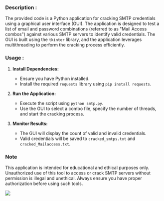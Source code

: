 ### Description :

The provided code is a Python application for cracking SMTP credentials using a graphical user interface (GUI). The application is designed to test a list of email and password combinations (referred to as "Mail Access combos") against various SMTP servers to identify valid credentials. The GUI is built using the `tkinter` library, and the application leverages multithreading to perform the cracking process efficiently.

### Usage : 

1. **Install Dependencies:**
   - Ensure you have Python installed.
   - Install the required `requests` library using `pip install requests`.

2. **Run the Application:**
   - Execute the script using `python smtp.py`.
   - Use the GUI to select a combo file, specify the number of threads, and start the cracking process.

3. **Monitor Results:**
   - The GUI will display the count of valid and invalid credentials.
   - Valid credentials will be saved to `cracked_smtps.txt` and `cracked_Mailaccess.txt`.

### Note

This application is intended for educational and ethical purposes only. Unauthorized use of this tool to access or crack SMTP servers without permission is illegal and unethical. Always ensure you have proper authorization before using such tools.

[<img src="https://github.com/zinzied/Website-login-checker/assets/10098794/24f9935f-3637-4607-8980-06124c2d0225">](https://www.buymeacoffee.com/Zied)
